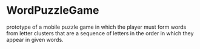 # WordPuzzleGame
prototype of a mobile puzzle game in which the player must form words from letter clusters that are a sequence of letters in the order in which they appear in given words.
